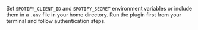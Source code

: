Set `SPOTIFY_CLIENT_ID` and `SPOTIFY_SECRET` environment variables or include them in a `.env` file in your home directory.
Run the plugin first from your terminal and follow authentication steps.

